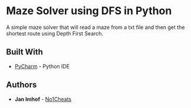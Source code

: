 # Maze Solver using DFS in Python

A simple maze solver that will read a maze from a txt file and then get the shortest route using Depth First Search.

## Built With

* [PyCharm](https://www.jetbrains.com/pycharm/) - Python IDE

## Authors

* **Jan Imhof** - [No1Cheats](https://github.com/No1Cheats)

